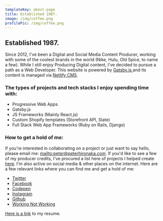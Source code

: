 ```yaml
---
templateKey: about-page
title: Established 1987.
image: /img/coffee.png
profilePic: /img/coffee.png
---
```

## Established 1987.

Since 2012, I've been a Digital and Social Media Content Producer, working with some of the coolest brands in the world (Nike, Hulu, Old Spice, to name a few).  While I still enjoy Producing Digital content, I've decided to pursue a path as a Web Developer. This website is powered by [Gatsby.js ](https://gatsbyjs.org)and its content is managed via [Netlify CMS](https://netlifycms.org).

### The types of projects and tech stacks I enjoy spending time with:

* Progressive Web Apps 
* Gatsby.js
* JS Frameworks (Mainly React.js)
* Custom Shopify templates (Storefront API, Slate)
* Full Stack Web App Frameworks (Ruby on Rails, Django)

### How to get a hold of me:

If you're interested in collaborating on a project or just want to say hello, please email me: <mailto:peter@peterhironaka.com>. If you'd like to see a few of my producer credits, I've procured a list here of projects I helped create [here](https://producer.peterhironaka.com). I'm also active on social media & other places on the internet. Here are a few relevant links where you can find me and get a hold of me:

* [Twitter](https://twitter.com/peterhironaka)
* [Facebook](https://facebook.com/peterhironaka)
* [Codepen](https://codepen.io/peterhironaka)
* [Instagram](https://instagram.com/peterhironaka)
* [Github](https://github.com/PHironaka)
* [Working Not Working](https://workingnotworking.com/peterhironaka)

[Here is a link](/img/Resume-PJH_COMPRESSED.pdf) to my resume.
